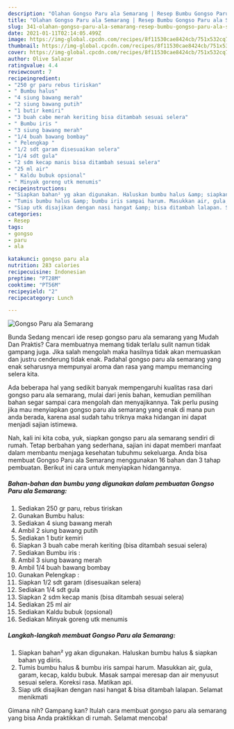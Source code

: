 ```yaml
---
description: "Olahan Gongso Paru ala Semarang | Resep Bumbu Gongso Paru ala Semarang Yang Sedap"
title: "Olahan Gongso Paru ala Semarang | Resep Bumbu Gongso Paru ala Semarang Yang Sedap"
slug: 341-olahan-gongso-paru-ala-semarang-resep-bumbu-gongso-paru-ala-semarang-yang-sedap
date: 2021-01-11T02:14:05.499Z
image: https://img-global.cpcdn.com/recipes/8f11530cae8424cb/751x532cq70/gongso-paru-ala-semarang-foto-resep-utama.jpg
thumbnail: https://img-global.cpcdn.com/recipes/8f11530cae8424cb/751x532cq70/gongso-paru-ala-semarang-foto-resep-utama.jpg
cover: https://img-global.cpcdn.com/recipes/8f11530cae8424cb/751x532cq70/gongso-paru-ala-semarang-foto-resep-utama.jpg
author: Olive Salazar
ratingvalue: 4.4
reviewcount: 7
recipeingredient:
- "250 gr paru rebus tiriskan"
- " Bumbu halus"
- "4 siung bawang merah"
- "2 siung bawang putih"
- "1 butir kemiri"
- "3 buah cabe merah keriting bisa ditambah sesuai selera"
- " Bumbu iris "
- "3 siung bawang merah"
- "1/4 buah bawang bombay"
- " Pelengkap "
- "1/2 sdt garam disesuaikan selera"
- "1/4 sdt gula"
- "2 sdm kecap manis bisa ditambah sesuai selera"
- "25 ml air"
- " Kaldu bubuk opsional"
- " Minyak goreng utk menumis"
recipeinstructions:
- "Siapkan bahan² yg akan digunakan. Haluskan bumbu halus &amp; siapkan bahan yg diiris."
- "Tumis bumbu halus &amp; bumbu iris sampai harum. Masukkan air, gula, garam, kecap, kaldu bubuk. Masak sampai meresap dan air menyusut sesuai selera. Koreksi rasa. Matikan api."
- "Siap utk disajikan dengan nasi hangat &amp; bisa ditambah lalapan. Selamat menikmati"
categories:
- Resep
tags:
- gongso
- paru
- ala

katakunci: gongso paru ala 
nutrition: 283 calories
recipecuisine: Indonesian
preptime: "PT28M"
cooktime: "PT56M"
recipeyield: "2"
recipecategory: Lunch

---
```



![Gongso Paru ala Semarang](https://img-global.cpcdn.com/recipes/8f11530cae8424cb/751x532cq70/gongso-paru-ala-semarang-foto-resep-utama.jpg)

Bunda Sedang mencari ide resep gongso paru ala semarang yang Mudah Dan Praktis? Cara membuatnya memang tidak terlalu sulit namun tidak gampang juga. Jika salah mengolah maka hasilnya tidak akan memuaskan dan justru cenderung tidak enak. Padahal gongso paru ala semarang yang enak seharusnya mempunyai aroma dan rasa yang mampu memancing selera kita.



Ada beberapa hal yang sedikit banyak mempengaruhi kualitas rasa dari gongso paru ala semarang, mulai dari jenis bahan, kemudian pemilihan bahan segar sampai cara mengolah dan menyajikannya. Tak perlu pusing jika mau menyiapkan gongso paru ala semarang yang enak di mana pun anda berada, karena asal sudah tahu triknya maka hidangan ini dapat menjadi sajian istimewa.


Nah, kali ini kita coba, yuk, siapkan gongso paru ala semarang sendiri di rumah. Tetap berbahan yang sederhana, sajian ini dapat memberi manfaat dalam membantu menjaga kesehatan tubuhmu sekeluarga. Anda bisa membuat Gongso Paru ala Semarang menggunakan 16 bahan dan 3 tahap pembuatan. Berikut ini cara untuk menyiapkan hidangannya.

<!--inarticleads1-->

##### Bahan-bahan dan bumbu yang digunakan dalam pembuatan Gongso Paru ala Semarang:

1. Sediakan 250 gr paru, rebus tiriskan
1. Gunakan  Bumbu halus:
1. Sediakan 4 siung bawang merah
1. Ambil 2 siung bawang putih
1. Sediakan 1 butir kemiri
1. Siapkan 3 buah cabe merah keriting (bisa ditambah sesuai selera)
1. Sediakan  Bumbu iris :
1. Ambil 3 siung bawang merah
1. Ambil 1/4 buah bawang bombay
1. Gunakan  Pelengkap :
1. Siapkan 1/2 sdt garam (disesuaikan selera)
1. Sediakan 1/4 sdt gula
1. Siapkan 2 sdm kecap manis (bisa ditambah sesuai selera)
1. Sediakan 25 ml air
1. Sediakan  Kaldu bubuk (opsional)
1. Sediakan  Minyak goreng utk menumis




<!--inarticleads2-->

##### Langkah-langkah membuat Gongso Paru ala Semarang:

1. Siapkan bahan² yg akan digunakan. Haluskan bumbu halus &amp; siapkan bahan yg diiris.
1. Tumis bumbu halus &amp; bumbu iris sampai harum. Masukkan air, gula, garam, kecap, kaldu bubuk. Masak sampai meresap dan air menyusut sesuai selera. Koreksi rasa. Matikan api.
1. Siap utk disajikan dengan nasi hangat &amp; bisa ditambah lalapan. Selamat menikmati




Gimana nih? Gampang kan? Itulah cara membuat gongso paru ala semarang yang bisa Anda praktikkan di rumah. Selamat mencoba!
